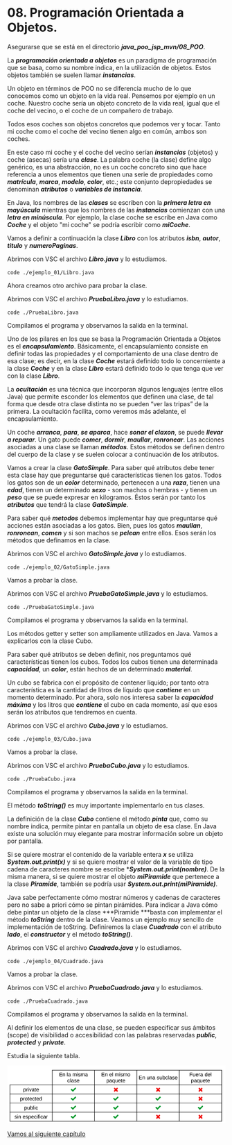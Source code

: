 # 08. Programación Orientada a Objetos.


Asegurarse que se está en el directorio ***java_poo_jsp_mvn/08_POO***.

La ***programación orientada a objetos*** es un paradigma de programación que se basa, como su nombre indica, en la utilización de objetos. Estos objetos también se suelen llamar ***instancias***.

Un objeto en términos de POO no se diferencia mucho de lo que conocemos como un objeto en la vida real. Pensemos por ejemplo en un coche. Nuestro coche sería un objeto concreto de la vida real, igual que el coche del vecino, o el coche de un compañero de trabajo.

Todos esos coches son objetos concretos que podemos ver y tocar. Tanto mi coche como el coche del vecino tienen algo en común, ambos son coches.

En este caso mi coche y el coche del vecino serían ***instancias*** (objetos) y coche (asecas) sería una ***clase***. La palabra coche (la clase) define algo genérico, es una abstracción, no es un coche concreto sino que hace referencia a unos elementos que tienen una serie de propiedades como ***matrícula***, ***marca***, ***modelo***, ***color***, etc.; este conjunto depropiedades se denominan ***atributos*** o ***variables de instancia***.

En Java, los nombres de las ***clases*** se escriben con la ***primera letra en mayúscula*** mientras que los nombres de las ***instancias*** comienzan con una ***letra en minúscula***. Por ejemplo, la clase coche se escribe en Java como ***Coche*** y el objeto "mi coche" se podría escribir como ***miCoche***.

Vamos a definir a continuación la clase ***Libro*** con los atributos ***isbn***, ***autor***, ***titulo*** y ***numeroPaginas***.


Abrimos con VSC el archivo ***Libro.java*** y lo estudiamos.

```
code ./ejemplo_01/Libro.java
```

Ahora creamos otro archivo para probar la clase.

Abrimos con VSC el archivo ***PruebaLibro.java*** y lo estudiamos.

```
code ./PruebaLibro.java
```

Compilamos el programa y observamos la salida en la terminal.

Uno de los pilares en los que se basa la Programación Orientada a Objetos es el ***encapsulamiento***. Básicamente, el encapsulamiento consiste en definir todas las propiedades y el comportamiento de una clase dentro de esa clase; es decir, en la clase ***Coche*** estará definido todo lo concerniente a la clase ***Coche*** y en la clase ***Libro*** estará definido todo lo que tenga que ver con la clase ***Libro***.

La ***ocultación*** es una técnica que incorporan algunos lenguajes (entre ellos Java) que permite esconder los elementos que definen una clase, de tal forma que desde otra clase distinta no se pueden “ver las tripas” de la primera. La ocultación facilita, como veremos más adelante, el encapsulamiento.

Un coche ***arranca***, ***para***, ***se aparca***, hace ***sonar el claxon***, se puede ***llevar a reparar***. Un gato puede ***comer***, ***dormir***, ***maullar***, ***ronronear***. Las acciones asociadas a una clase se llaman ***métodos***. Estos métodos se definen dentro del cuerpo de la clase y se suelen colocar a continuación de los atributos.

Vamos a crear la clase ***GatoSimple***. Para saber qué atributos debe tener esta clase hay que preguntarse qué características tienen los gatos. Todos los gatos son de un ***color*** determinado, pertenecen a una ***raza***, tienen una ***edad***, tienen un determinado ***sexo*** - son machos o hembras - y tienen un ***peso*** que se puede expresar en kilogramos. Éstos serán por tanto los ***atributos*** que tendrá la clase ***GatoSimple***.

Para saber qué ***metodos*** debemos implementar hay que preguntarse qué acciones están asociadas a los gatos. Bien, pues los gatos ***maullan***, ***ronronean***, ***comen*** y si son machos se ***pelean*** entre ellos. Esos serán los métodos que definamos en la clase.

Abrimos con VSC el archivo ***GatoSimple.java*** y lo estudiamos.

```
code ./ejemplo_02/GatoSimple.java
```

Vamos a probar la clase.

Abrimos con VSC el archivo ***PruebaGatoSimple.java*** y lo estudiamos.

```
code ./PruebaGatoSimple.java
```

Compilamos el programa y observamos la salida en la terminal.


Los métodos getter y setter son ampliamente utilizados en Java. Vamos a explicarlos con la clase Cubo. 

Para saber qué atributos se deben definir, nos preguntamos qué características tienen los cubos. Todos los cubos tienen una determinada ***capacidad***, un ***color***, están hechos de un determinado ***material***.

Un cubo se fabrica con el propósito de contener líquido; por tanto otra característica es la cantidad de litros de líquido que ***contiene*** en un momento determinado. Por ahora, solo nos interesa saber la ***capacidad máxima*** y los litros que ***contiene*** el cubo en cada momento, así que esos serán los atributos que tendremos en cuenta.

Abrimos con VSC el archivo ***Cubo.java*** y lo estudiamos.

```
code ./ejemplo_03/Cubo.java
```

Vamos a probar la clase.

Abrimos con VSC el archivo ***PruebaCubo.java*** y lo estudiamos.

```
code ./PruebaCubo.java
```

Compilamos el programa y observamos la salida en la terminal.


El método ***toString()*** es muy importante implementarlo en tus clases. 

La definición de la clase ***Cubo*** contiene el método ***pinta*** que, como su nombre indica, permite pintar en pantalla un objeto de esa clase. En Java existe una solución muy elegante para mostrar información sobre un objeto por pantalla. 

Si se quiere mostrar el contenido de la variable entera ***x*** se utiliza ***System.out.print(x)*** y si se quiere mostrar el valor de la variable de tipo cadena de caracteres nombre se escribe ****System.out.print(nombre)***. De la misma manera, si se quiere
mostrar el objeto ***miPiramide*** que pertenece a la clase ***Piramide***, también se podría usar ***System.out.print(miPiramide)***. 

Java sabe perfectamente cómo mostrar números y cadenas de caracteres pero no sabe a priori cómo se pintan pirámides. Para indicar a Java cómo debe pintar un objeto de la clase ***Piramide ***basta con implementar el método ***toString*** dentro de la clase.
Veamos un ejemplo muy sencillo de implementación de toString. Definiremos la clase ***Cuadrado*** con el atributo ***lado***, el ***constructor*** y el método ***toString()***.

Abrimos con VSC el archivo ***Cuadrado.java*** y lo estudiamos.

```
code ./ejemplo_04/Cuadrado.java
```


Vamos a probar la clase.

Abrimos con VSC el archivo ***PruebaCuadrado.java*** y lo estudiamos.

```
code ./PruebaCuadrado.java
```

Compilamos el programa y observamos la salida en la terminal.


Al definir los elementos de una clase, se pueden especificar sus ámbitos (scope) de visibilidad o accesibilidad con las palabras reservadas ***public***, ***protected*** y ***private***.

Estudia la siguiente tabla.

![mi imagen](../img/202308071356.png)




[Vamos al siguiente capítulo](../09)

